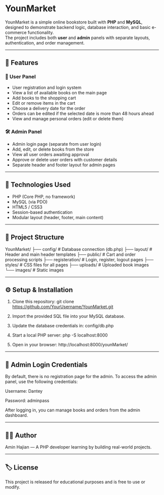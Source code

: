 # YounMarket

YounMarket is a simple online bookstore built with **PHP** and **MySQL**, designed to demonstrate backend logic, database interaction, and basic e-commerce functionality.  
The project includes both **user** and **admin** panels with separate layouts, authentication, and order management.

---

## 🚀 Features

### 👤 User Panel
- User registration and login system  
- View a list of available books on the main page  
- Add books to the shopping cart  
- Edit or remove items in the cart  
- Choose a delivery date for the order  
- Orders can be edited if the selected date is more than 48 hours ahead  
- View and manage personal orders (edit or delete them)  

### 🛠️ Admin Panel
- Admin login page (separate from user login)  
- Add, edit, or delete books from the store  
- View all user orders awaiting approval  
- Approve or delete user orders with customer details  
- Separate header and footer layout for admin pages  

---

## 🧱 Technologies Used
- PHP (Core PHP, no framework)  
- MySQL (via PDO)  
- HTML5 / CSS3  
- Session-based authentication  
- Modular layout (header, footer, main content)  

---

## 📂 Project Structure

YounMarket/
├── config/ # Database connection (db.php)
├── layout/ # Header and main header templates
├── public/ # Cart and order processing scripts
├── registeration/ # Login, register, logout pages
├── styles/ # CSS files for all pages
├── uploads/ # Uploaded book images
└── images/ # Static images

---

## ⚙️ Setup & Installation

1. Clone this repository:
   git clone https://github.com/YourUsername/YounMarket.git
   
2. Import the provided SQL file into your MySQL database.

3. Update the database credentials in:
   config/db.php

4. Start a local PHP server:
   php -S localhost:8000

5. Open in your browser:
   http://localhost:8000/younMarket/

---

## 🔐 Admin Login Credentials

By default, there is no registration page for the admin.
To access the admin panel, use the following credentials:

Username: Dantey

Password: adminpass

After logging in, you can manage books and orders from the admin dashboard.

---

## 🧑‍💻 Author

Amin Hajian — A PHP developer learning by building real-world projects.

---

## 🏷️ License

This project is released for educational purposes and is free to use or modify.